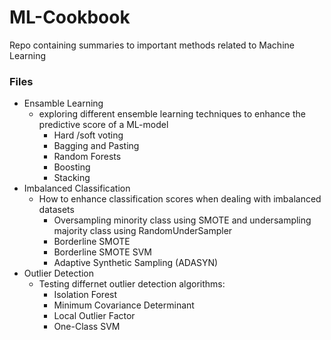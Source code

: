 # ML-Cookbook
Repo containing summaries to important methods related to Machine Learning 

### Files
- Ensamble Learning
  - exploring different ensemble learning techniques to enhance the predictive score of a ML-model
    - Hard /soft voting  
    - Bagging and Pasting
    - Random Forests
    - Boosting
    - Stacking
- Imbalanced Classification
  - How to enhance classification scores when dealing with imbalanced datasets 
    - Oversampling minority class using SMOTE and undersampling majority class using RandomUnderSampler
    - Borderline SMOTE
    - Borderline SMOTE SVM
    - Adaptive Synthetic Sampling (ADASYN)
- Outlier Detection
  - Testing differnet outlier detection algorithms:
    - Isolation Forest
    - Minimum Covariance Determinant
    - Local Outlier Factor
    - One-Class SVM
    
